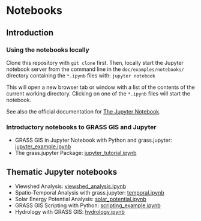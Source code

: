 # Notebooks

## Introduction

### Using the notebooks locally

Clone this repository with `git clone` first. Then, locally start the Jupyter
notebook server from the command line in the `doc/examples/notebooks/`
directory containing the `*.ipynb` files with: `jupyter notebook`

This will open a new browser tab or window with a list of the contents of the
current working directory. Clicking on one of the `*.ipynb` files will start
the notebook.

See also the official documentation for
[The Jupyter Notebook](https://jupyter-notebook.readthedocs.io/en/latest/).

### Introductory notebooks to GRASS GIS and Jupyter

* GRASS GIS in Jupyter Notebook with Python and grass.jupyter:
  [jupyter_example.ipynb](jupyter_example.ipynb)
* The grass.jupyter Package: [jupyter_tutorial.ipynb](jupyter_tutorial.ipynb)

## Thematic Jupyter notebooks

* Viewshed Analysis: [viewshed_analysis.ipynb](viewshed_analysis.ipynb)
* Spatio-Temporal Analysis with grass.jupyter: [temporal.ipynb](temporal.ipynb)
* Solar Energy Potential Analysis:
  [solar_potential.ipynb](solar_potential.ipynb)
* GRASS GIS Scripting with Python:
  [scripting_example.ipynb](scripting_example.ipynb)
* Hydrology with GRASS GIS: [hydrology.ipynb](hydrology.ipynb)
